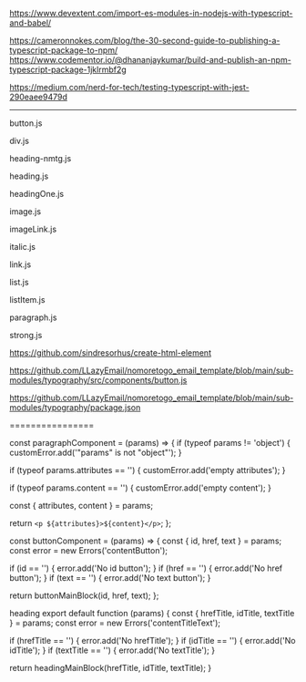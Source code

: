 https://www.devextent.com/import-es-modules-in-nodejs-with-typescript-and-babel/



https://cameronnokes.com/blog/the-30-second-guide-to-publishing-a-typescript-package-to-npm/
https://www.codementor.io/@dhananjaykumar/build-and-publish-an-npm-typescript-package-1jklrmbf2g



https://medium.com/nerd-for-tech/testing-typescript-with-jest-290eaee9479d


---

button.js

div.js

heading-nmtg.js

heading.js

headingOne.js

image.js

imageLink.js

italic.js

link.js

list.js

listItem.js

paragraph.js

strong.js






https://github.com/sindresorhus/create-html-element



https://github.com/LLazyEmail/nomoretogo_email_template/blob/main/sub-modules/typography/src/components/button.js


https://github.com/LLazyEmail/nomoretogo_email_template/blob/main/sub-modules/typography/package.json

================



const paragraphComponent = (params) => {
  if (typeof params != 'object') {
    customError.add('"params" is not "object"');
  }

  if (typeof params.attributes == '') {
    customError.add('empty attributes');
  }

  if (typeof params.content == '') {
    customError.add('empty content');
  }

  const { attributes, content } = params;

  return `<p ${attributes}>${content}</p>`;
};


const buttonComponent = (params) => {
  const { id, href, text } = params;
  const error = new Errors('contentButton');

  if (id == '') {
    error.add('No id button');
  }
  if (href == '') {
    error.add('No href button');
  }
  if (text == '') {
    error.add('No text button');
  }

  return buttonMainBlock(id, href, text);
};



heading
export default function (params) {
  const { hrefTitle, idTitle, textTitle } = params;
  const error = new Errors('contentTitleText');

  if (hrefTitle == '') {
    error.add('No hrefTitle');
  }
  if (idTitle == '') {
    error.add('No idTitle');
  }
  if (textTitle == '') {
    error.add('No textTitle');
  }

  return headingMainBlock(hrefTitle, idTitle, textTitle);
}


